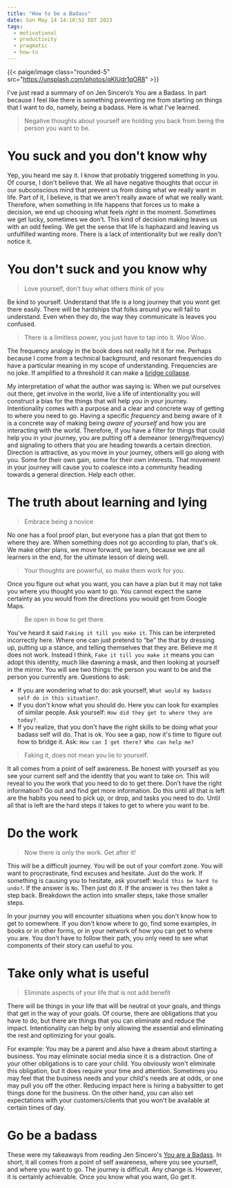 ```yaml
---
title: "How to be a Badass"
date: Sun May 14 14:10:52 EDT 2023
tags:
  - motivational
  - productivity
  - pragmatic
  - how-to
---
```


{{< paige/image class="rounded-5" src="https://unsplash.com/photos/qKlUdr1qOR8" >}}

I've just read a summary of on Jen Sincero’s You are a Badass. In part because I feel like there is something preventing me from starting on things that I want to do, namely, being a badass. Here is what I've learned.

> Negative thoughts about yourself are holding you back from being the person you want to be.

# You suck and you don't know why

Yep, you heard me say it. I know that probably triggered something in you. Of course, I don't believe that. We all have negative thoughts that occur in our subconscious mind that prevent us from doing what we really want in life. Part of it, I believe, is that we aren't really aware of what we really want. Therefore, when something in life happens that forces us to make a decision, we end up choosing what feels _right_ in the moment. Sometimes we get lucky, sometimes we don’t. This kind of decision making leaves us with an odd feeling. We get the sense that life is haphazard and leaving us unfulfilled wanting more. There is a lack of intentionality but we really don't notice it.

# You don't suck and you know why

> Love yourself, don’t buy what others think of you

Be kind to yourself. Understand that life is a long journey that you wont get there easily. There will be hardships that folks around you will fail to understand. Even when they do, the way they communicate is leaves you confused.

> There is a limitless power, you just have to tap into it. Woo Woo.

The frequency analogy in the book does not really hit it for me. Perhaps because I come from a technical background, and resonant frequencies do have a particular meaning in my scope of understanding. Frequencies are no joke. If amplified to a threshold it can make a [bridge collapse](<https://en.wikipedia.org/wiki/Tacoma_Narrows_Bridge_(1940)>).

My interpretation of what the author was saying is: When we put ourselves out there, get involve in the world, live a life of intentionality you will construct a bias for the things that will help you in your journey. Intentionality comes with a purpose and a clear and concrete way of getting to where you need to go. Having a specific _frequency_ and being aware of it is a concrete way of making being _aware of yourself_ and how you are interacting with the world. Therefore, if you have a filter for things that could help you in your journey, you are putting off a demeanor (energy/frequency) and signaling to others that you are heading towards a certain direction. Direction is attractive, as you move in your journey, others will go along with you. Some for their own gain, some for their own interests. That movement in your journey will cause you to coalesce into a community heading towards a general direction. Help each other.

# The truth about learning and lying

> Embrace being a novice

No one has a fool proof plan, but everyone has a plan that got them to where they are. When something does not go according to plan, that's ok. We make other plans, we move forward, we learn, because we are all learners in the end, for the ultimate lesson of dieing well.

> Your thoughts are powerful, so make them work for you.

Once you figure out what you want, you can have a plan but it may not take you where you thought you want to go. You cannot expect the same certainty as you would from the directions you would get from Google Maps.

> Be open in how to get there.

You've heard it said `Faking it till you make it`. This can be interpreted incorrectly here. Where one can just pretend to “be” the that by dressing up, putting up a stance, and telling themselves that they are. Believe me it does not work. Instead I think, `Fake it till you make it` means you can adopt this identity, much like dawning a mask, and then looking at yourself in the mirror. You will see two things: the person you want to be and the person you currently are. Questions to ask:

- If you are wondering what to do: ask yourself, `What would my badass self do in this situation?`.
- If you don't know what you should do. Here you can look for examples of similar people. Ask yourself: `How did they get to where they are today?`.
- If you realize, that you don't have the right skills to be doing what your badass self will do. That is ok. You see a gap, now it's time to figure out how to bridge it. Ask: `How can I get there? Who can help me?`

> Faking it, does not mean you lie to yourself.

It all comes from a point of self awareness. Be honest with yourself as you see your current self and the identity that you want to take on. This will reveal to you the work that you need to do to get there. Don’t have the right information? Go out and find get more information. Do this until all that is left are the habits you need to pick up, or drop, and tasks you need to do. Until all that is left are the hard steps it takes to get to where you want to be.

# Do the work

> Now there is only the work. Get after it!

This will be a difficult journey. You will be out of your comfort zone. You will want to procrastinate, find excuses and hesitate. Just do the work. If something is causing you to hesitate, ask yourself: `Would this be hard to undo?`. If the answer is `No`. Then just do it. If the answer is `Yes` then take a step back. Breakdown the action into smaller steps, take those smaller steps.

In your journey you will encounter situations when you don't know how to get to somewhere. If you don't know where to go, find some examples, in books or in other forms, or in your network of how you can get to where you are. You don't have to follow their path, you only need to see what components of their story can useful to you.

# Take only what is useful

> Eliminate aspects of your life that is not add benefit

There will be things in your life that will be neutral ot your goals, and things that get in the way of your goals. Of course, there are obligations that you have to do, but there are things that you can eliminate and reduce the impact. Intentionality can help by only allowing the essential and eliminating the rest and optimizing for your goals.

For example: You may be a parent and also have a dream about starting a business. You may eliminate social media since it is a distraction. One of your other obligations is to care your child. You obviously won't eliminate this obligation, but it does require your time and attention. Sometimes you may feel that the business needs and your child's needs are at odds, or one may pull you off the other. Reducing impact here is hiring a babysitter to get things done for the business. On the other hand, you can also set expectations with your customers/clients that you won't be available at certain times of day.

# Go be a badass

These were my takeaways from reading Jen Sincero's [You are a Badass](https://www.amazon.com/You-Are-Badass%C2%AE-Doubting-Greatness/dp/0762447699). In short, it all comes from a point of self awareness, where you see yourself, and where you want to go. The journey is difficult. Any change is. However, it is certainly achievable. Once you know what you want, Go get it.

